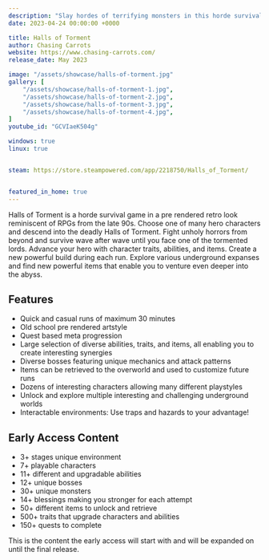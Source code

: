 ```yaml
---
description: "Slay hordes of terrifying monsters in this horde survival roguelite."
date: 2023-04-24 00:00:00 +0000

title: Halls of Torment
author: Chasing Carrots	
website: https://www.chasing-carrots.com/
release_date: May 2023

image: "/assets/showcase/halls-of-torment.jpg"
gallery: [
	"/assets/showcase/halls-of-torment-1.jpg",
	"/assets/showcase/halls-of-torment-2.jpg",
	"/assets/showcase/halls-of-torment-3.jpg",
	"/assets/showcase/halls-of-torment-4.jpg",
]
youtube_id: "GCVIaeK504g"

windows: true
linux: true


steam: https://store.steampowered.com/app/2218750/Halls_of_Torment/


featured_in_home: true
---
```


Halls of Torment is a horde survival game in a pre rendered retro look reminiscent of RPGs from the late 90s. Choose one of many hero characters and descend into the deadly Halls of Torment. Fight unholy horrors from beyond and survive wave after wave until you face one of the tormented lords. Advance your hero with character traits, abilities, and items. Create a new powerful build during each run. Explore various underground expanses and find new powerful items that enable you to venture even deeper into the abyss.

## Features

- Quick and casual runs of maximum 30 minutes
- Old school pre rendered artstyle
- Quest based meta progression
- Large selection of diverse abilities, traits, and items, all enabling you to create interesting synergies
- Diverse bosses featuring unique mechanics and attack patterns
- Items can be retrieved to the overworld and used to customize future runs
- Dozens of interesting characters allowing many different playstyles
- Unlock and explore multiple interesting and challenging underground worlds
- Interactable environments: Use traps and hazards to your advantage!

## Early Access Content

- 3+ stages unique environment
- 7+ playable characters
- 11+ different and upgradable abilities
- 12+ unique bosses
- 30+ unique monsters
- 14+ blessings making you stronger for each attempt
- 50+ different items to unlock and retrieve
- 500+ traits that upgrade characters and abilities
- 150+ quests to complete

This is the content the early access will start with and will be expanded on until the final release. 